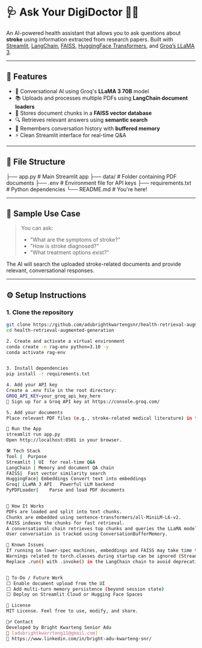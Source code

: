 # 🩺 Ask Your DigiDoctor 👨‍⚕️

An AI-powered health assistant that allows you to ask questions about **stroke** using information extracted from research papers. Built with [Streamlit](https://streamlit.io/), [LangChain](https://www.langchain.com/), [FAISS](https://github.com/facebookresearch/faiss), [HuggingFace Transformers](https://huggingface.co/), and [Groq’s LLaMA 3](https://groq.com/).

---

## 🚀 Features

- 🧠 Conversational AI using Groq's **LLaMA 3 70B** model
- 📚 Uploads and processes multiple PDFs using **LangChain document loaders**
- 📎 Stores document chunks in a **FAISS vector database**
- 🔍 Retrieves relevant answers using **semantic search**
- 💬 Remembers conversation history with **buffered memory**
- ⚡ Clean Streamlit interface for real-time Q&A

---

## 📁 File Structure
├── app.py # Main Streamlit app
├── data/ # Folder containing PDF documents
├── .env # Environment file for API keys
├── requirements.txt # Python dependencies
└── README.md # You're here! 

---

## 🧪 Sample Use Case

> You can ask:  
> - "What are the symptoms of stroke?"  
> - "How is stroke diagnosed?"  
> - "What treatment options exist?"  

The AI will search the uploaded stroke-related documents and provide relevant, conversational responses.

---

## ⚙️ Setup Instructions

### 1. Clone the repository

```bash
git clone https://github.com/adubrightkwartengsnr/health-retrieval-augmented-generation.git
cd health-retrieval-augmented-generation

2. Create and activate a virtual environment
conda create -n rag-env python=3.10 -y
conda activate rag-env


3. Install dependencies
pip install -r requirements.txt

4. Add your API key
Create a .env file in the root directory:
GROQ_API_KEY=your_groq_api_key_here
🔐 Sign up for a Groq API key at https://console.groq.com/

5. Add your documents
Place relevant PDF files (e.g., stroke-related medical literature) in the data/ folder.

🏃 Run the App
streamlit run app.py
Open http://localhost:8501 in your browser.

🛠️ Tech Stack
Tool |	Purpose
Streamlit |	UI  for real-time Q&A
LangChain |	Memory and document QA chain
FAISS|	Fast vector similarity search
HuggingFace| Embeddings	Convert text into embeddings
Groq| LLaMA 3 API	Powerful LLM backend
PyPDFLoader|	Parse and load PDF documents


🧠 How It Works
PDFs are loaded and split into text chunks.
Chunks are embedded using sentence-transformers/all-MiniLM-L6-v2.
FAISS indexes the chunks for fast retrieval.
A conversational chain retrieves top chunks and queries the LLaMA model.
User conversation is tracked using ConversationBufferMemory.

🐛 Known Issues
If running on lower-spec machines, embeddings and FAISS may take time to load.
Warnings related to torch.classes during startup can be ignored (Streamlit internal behavior).
Replace .run() with .invoke() in the LangChain chain to avoid deprecation warnings.


📌 To-Do / Future Work
⬜ Enable document upload from the UI
⬜ Add multi-turn memory persistence (beyond session state)
⬜ Deploy on Streamlit Cloud or Hugging Face Spaces

📜 License
MIT License. Feel free to use, modify, and share.

🙋‍♂️ Contact
Developed by Bright Kwarteng Senior Adu
📧 [adubrightkwarrteng11@gmail.com]
🔗 https://www.linkedin.com/in/bright-adu-kwarteng-snr/

